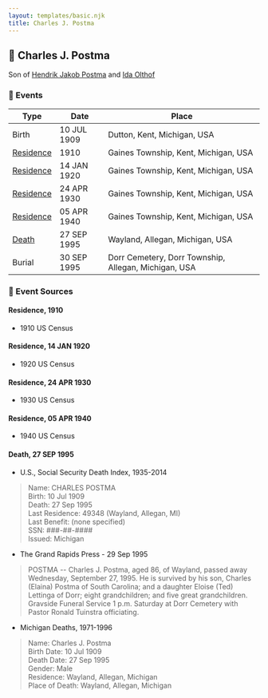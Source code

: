 ```yaml
---
layout: templates/basic.njk
title: Charles J. Postma
---
```

## 🔵 Charles J. Postma

Son of [Hendrik Jakob Postma](/people/3/31727152) and [Ida Olthof](/people/6/60020862)

### 📆 Events

Type | Date | Place
------ | ------ | ------
Birth | 10 JUL 1909 | Dutton, Kent, Michigan, USA
[Residence](#event-1) | 1910 | Gaines Township, Kent, Michigan, USA
[Residence](#event-2) | 14 JAN 1920 | Gaines Township, Kent, Michigan, USA
[Residence](#event-3) | 24 APR 1930 | Gaines Township, Kent, Michigan, USA
[Residence](#event-4) | 05 APR 1940 | Gaines Township, Kent, Michigan, USA
[Death](#event-5) | 27 SEP 1995 | Wayland, Allegan, Michigan, USA
Burial | 30 SEP 1995 | Dorr Cemetery, Dorr Township, Allegan, Michigan, USA

### 📰 Event Sources

#### <a id="event-1"></a> Residence, 1910
* 1910 US Census

#### <a id="event-2"></a> Residence, 14 JAN 1920
* 1920 US Census

#### <a id="event-3"></a> Residence, 24 APR 1930
* 1930 US Census

#### <a id="event-4"></a> Residence, 05 APR 1940
* 1940 US Census

#### <a id="event-5"></a> Death, 27 SEP 1995
* U.S., Social Security Death Index, 1935-2014
>   
  > Name: CHARLES POSTMA  
  > Birth: 10 Jul 1909  
  > Death: 27 Sep 1995  
  > Last Residence: 49348 (Wayland, Allegan, MI)  
  > Last Benefit: (none specified)  
  > SSN: ###-##-####  
  > Issued: Michigan
* The Grand Rapids Press  - 29 Sep 1995
>   
  > POSTMA -- Charles J. Postma, aged 86, of Wayland, passed away Wednesday, September 27, 1995. He is survived by his son, Charles (Elaina) Postma of South Carolina; and a daughter Eloise (Ted) Lettinga of Dorr; eight grandchildren; and five great grandchildren. Gravside Funeral Service 1 p.m. Saturday at Dorr Cemetery with Pastor Ronald Tuinstra officiating.
* Michigan Deaths, 1971-1996
>   
  > Name:  Charles J. Postma  
  > Birth Date: 10 Jul 1909  
  > Death Date: 27 Sep 1995  
  > Gender: Male  
  > Residence: Wayland, Allegan, Michigan  
  > Place of Death: Wayland, Allegan, Michigan
